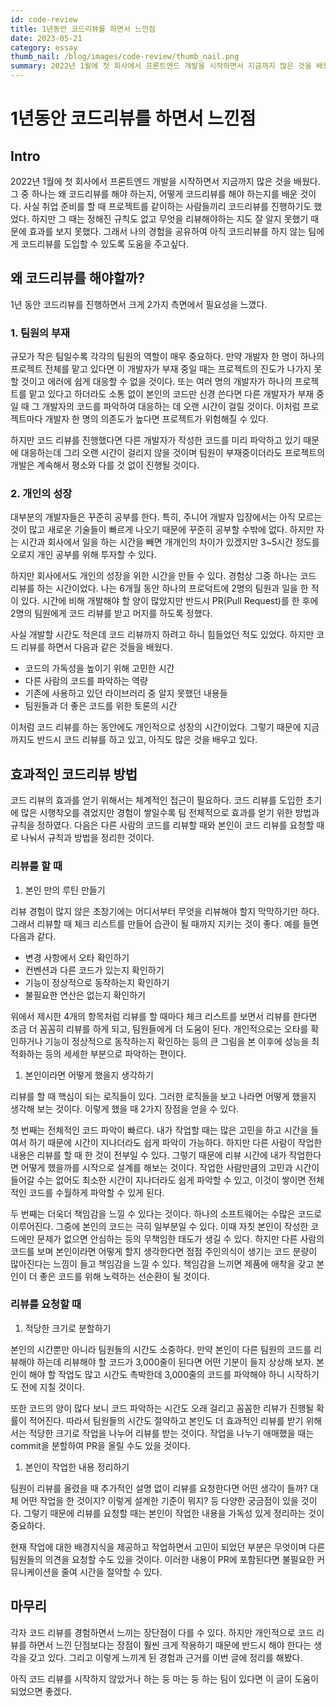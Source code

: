 ```yaml
---
id: code-review
title: 1년동안 코드리뷰를 하면서 느낀점
date: 2023-05-21
category: essay
thumb_nail: /blog/images/code-review/thumb_nail.png
summary: 2022년 1월에 첫 회사에서 프론트엔드 개발을 시작하면서 지금까지 많은 것을 배웠다. 그 중 하나는 왜 코드리뷰를 해야 하는지, 어떻게 코드리뷰를 해야 하는지를 배운 것이다. 사실 취업 준비를 할 때 프로젝트를 같이하는 사람들끼리 코드리뷰를 진행하기도 했었다. 하지만 그 때는 정해진 규칙도 없고 무엇을 리뷰해야하는 지도 잘 알지 못했기 때문에 효과를 보지 못했다. 그래서 나의 경험을 공유하여 아직 코드리뷰를 하지 않는 팀에게 코드리뷰를 도입할 수 있도록 도움을 주고싶다.
---
```


# 1년동안 코드리뷰를 하면서 느낀점

## Intro

2022년 1월에 첫 회사에서 프론트엔드 개발을 시작하면서 지금까지 많은 것을 배웠다. 그 중 하나는 왜 코드리뷰를 해야 하는지, 어떻게 코드리뷰를 해야 하는지를 배운 것이다. 사실 취업 준비를 할 때 프로젝트를 같이하는 사람들끼리 코드리뷰를 진행하기도 했었다. 하지만 그 때는 정해진 규칙도 없고 무엇을 리뷰해야하는 지도 잘 알지 못했기 때문에 효과를 보지 못했다. 그래서 나의 경험을 공유하여 아직 코드리뷰를 하지 않는 팀에게 코드리뷰를 도입할 수 있도록 도움을 주고싶다.

## 왜 코드리뷰를 해야할까?

1년 동안 코드리뷰를 진행하면서 크게 2가지 측면에서 필요성을 느꼈다.

### 1. 팀원의 부재

규모가 작은 팀일수록 각각의 팀원의 역할이 매우 중요하다. 만약 개발자 한 명이 하나의 프로젝트 전체를 맡고 있다면 이 개발자가 부재 중일 때는 프로젝트의 진도가 나가지 못할 것이고 에러에 쉽게 대응할 수 없을 것이다. 또는 여러 명의 개발자가 하나의 프로젝트를 맡고 있다고 하더라도 소통 없이 본인의 코드만 신경 쓴다면 다른 개발자가 부재 중일 때 그 개발자의 코드를 파악하여 대응하는 데 오랜 시간이 걸릴 것이다. 이처럼 프로젝트마다 개발자 한 명의 의존도가 높다면 프로젝트가 위험해질 수 있다.

하지만 코드 리뷰를 진행했다면 다른 개발자가 작성한 코드를 미리 파악하고 있기 때문에 대응하는데 그리 오랜 시간이 걸리지 않을 것이며 팀원이 부재중이더라도 프로젝트의 개발은 계속해서 평소와 다를 것 없이 진행될 것이다.

### 2. 개인의 성장

대부분의 개발자들은 꾸준히 공부를 한다. 특히, 주니어 개발자 입장에서는 아직 모르는 것이 많고 새로운 기술들이 빠르게 나오기 때문에 꾸준히 공부할 수밖에 없다. 하지만 자는 시간과 회사에서 일을 하는 시간을 빼면 개개인의 차이가 있겠지만 3~5시간 정도를 오로지 개인 공부를 위해 투자할 수 있다.

하지만 회사에서도 개인의 성장을 위한 시간을 만들 수 있다. 경험상 그중 하나는 코드 리뷰를 하는 시간이었다. 나는 6개월 동안 하나의 프로덕트에 2명의 팀원과 일을 한 적이 있다. 시간에 비해 개발해야 할 양이 많았지만 반드시 PR(Pull Request)를 한 후에 2명의 팀원에게 코드 리뷰를 받고 머지를 하도록 정했다.

사실 개발할 시간도 적은데 코드 리뷰까지 하려고 하니 힘들었던 적도 있었다. 하지만 코드 리뷰를 하면서 다음과 같은 것들을 배웠다.

- 코드의 가독성을 높이기 위해 고민한 시간
- 다른 사람의 코드를 파악하는 역량
- 기존에 사용하고 있던 라이브러리 중 알지 못했던 내용들
- 팀원들과 더 좋은 코드를 위한 토론의 시간

이처럼 코드 리뷰를 하는 동안에도 개인적으로 성장의 시간이었다. 그렇기 때문에 지금까지도 반드시 코드 리뷰를 하고 있고, 아직도 많은 것을 배우고 있다.

## 효과적인 코드리뷰 방법

코드 리뷰의 효과를 얻기 위해서는 체계적인 접근이 필요하다. 코드 리뷰를 도입한 초기에 많은 시행착오를 겪었지만 경험이 쌓일수록 팀 전체적으로 효과를 얻기 위한 방법과 규칙을 정하였다. 다음은 다른 사람의 코드를 리뷰할 때와 본인이 코드 리뷰를 요청할 때로 나눠서 규칙과 방법을 정리한 것이다.

### 리뷰를 할 때

1. 본인 만의 루틴 만들기

리뷰 경험이 많지 않은 초창기에는 어디서부터 무엇을 리뷰해야 할지 막막하기만 하다. 그래서 리뷰할 때 체크 리스트를 만들어 습관이 될 때까지 지키는 것이 좋다. 예를 들면 다음과 같다.

- 변경 사항에서 오타 확인하기
- 컨벤션과 다른 코드가 있는지 확인하기
- 기능이 정상적으로 동작하는지 확인하기
- 불필요한 연산은 없는지 확인하기

위에서 제시한 4개의 항목처럼 리뷰를 할 때마다 체크 리스트를 보면서 리뷰를 한다면 조금 더 꼼꼼히 리뷰를 하게 되고, 팀원들에게 더 도움이 된다. 개인적으로는 오타를 확인하거나 기능이 정상적으로 동작하는지 확인하는 등의 큰 그림을 본 이후에 성능을 최적화하는 등의 세세한 부분으로 파악하는 편이다.

1. 본인이라면 어떻게 했을지 생각하기

리뷰를 할 때 핵심이 되는 로직들이 있다. 그러한 로직들을 보고 나라면 어떻게 했을지 생각해 보는 것이다. 이렇게 했을 때 2가지 장점을 얻을 수 있다.

첫 번째는 전체적인 코드 파악이 빠르다. 내가 작업할 때는 많은 고민을 하고 시간을 들여서 하기 때문에 시간이 지나더라도 쉽게 파악이 가능하다. 하지만 다른 사람이 작업한 내용은 리뷰를 할 때 한 것이 전부일 수 있다. 그렇기 때문에 리뷰 시간에 내가 작업한다면 어떻게 했을까를 시작으로 설계를 해보는 것이다. 작업한 사람만큼의 고민과 시간이 들어갈 수는 없어도 최소한 시간이 지나더라도 쉽게 파악할 수 있고, 이것이 쌓이면 전체적인 코드를 수월하게 파악할 수 있게 된다.

두 번째는 더욱더 책임감을 느낄 수 있다는 것이다. 하나의 소프트웨어는 수많은 코드로 이루어진다. 그중에 본인의 코드는 극히 일부분일 수 있다. 이때 자칫 본인이 작성한 코드에만 문제가 없으면 안심하는 등의 무책임한 태도가 생길 수 있다. 하지만 다른 사람의 코드를 보며 본인이라면 어떻게 할지 생각한다면 점점 주인의식이 생기는 코드 분량이 많아진다는 느낌이 들고 책임감을 느낄 수 있다. 책임감을 느끼면 제품에 애착을 갖고 본인이 더 좋은 코드를 위해 노력하는 선순환이 될 것이다.

### 리뷰를 요청할 때

1. 적당한 크기로 분할하기

본인의 시간뿐만 아니라 팀원들의 시간도 소중하다. 만약 본인이 다른 팀원의 코드를 리뷰해야 하는데 리뷰해야 할 코드가 3,000줄이 된다면 어떤 기분이 들지 상상해 보자. 본인이 해야 할 작업도 많고 시간도 촉박한데 3,000줄의 코드를 파악해야 하니 시작하기도 전에 지칠 것이다.

또한 코드의 양이 많다 보니 코드 파악하는 시간도 오래 걸리고 꼼꼼한 리뷰가 진행될 확률이 적어진다. 따라서 팀원들의 시간도 절약하고 본인도 더 효과적인 리뷰를 받기 위해서는 적당한 크기로 작업을 나누어 리뷰를 받는 것이다. 작업을 나누기 애매했을 때는 commit을 분할하여 PR을 올릴 수도 있을 것이다.

1. 본인이 작업한 내용 정리하기

팀원이 리뷰를 올렸을 때 추가적인 설명 없이 리뷰를 요청한다면 어떤 생각이 들까? 대체 어떤 작업을 한 것이지? 이렇게 설계한 기준이 뭐지? 등 다양한 궁금점이 있을 것이다. 그렇기 때문에 리뷰를 요청할 때는 본인이 작업한 내용을 가독성 있게 정리하는 것이 중요하다.

현재 작업에 대한 배경지식을 제공하고 작업하면서 고민이 되었던 부분은 무엇이며 다른 팀원들의 의견을 요청할 수도 있을 것이다. 이러한 내용이 PR에 포함된다면 불필요한 커뮤니케이션을 줄여 시간을 절약할 수 있다.

## 마무리

각자 코드 리뷰를 경험하면서 느끼는 장단점이 다를 수 있다. 하지만 개인적으로 코드 리뷰를 하면서 느낀 단점보다는 장점이 훨씬 크게 작용하기 때문에 반드시 해야 한다는 생각을 갖고 있다. 그리고 이렇게 느끼게 된 경험과 근거를 이번 글에 정리를 해봤다.

아직 코드 리뷰를 시작하지 않았거나 하는 둥 마는 둥 하는 팀이 있다면 이 글이 도움이 되었으면 좋겠다.
